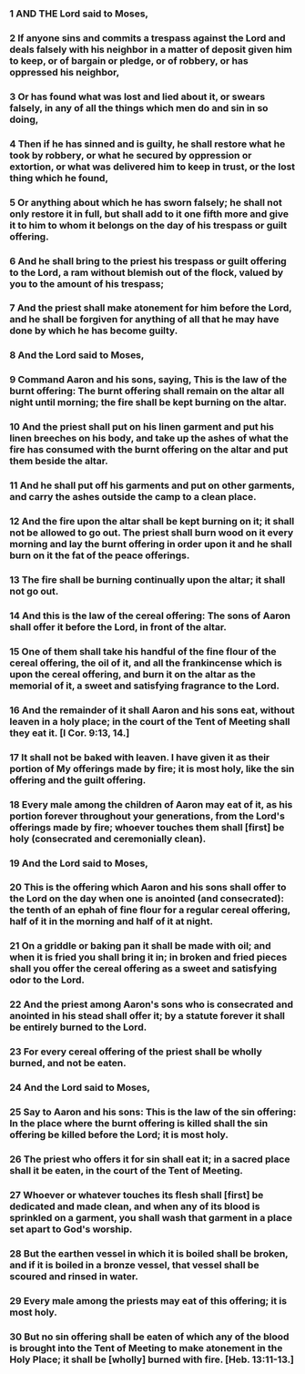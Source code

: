 ### 1 AND THE Lord said to Moses,

### 2 If anyone sins and commits a trespass against the Lord and deals falsely with his neighbor in a matter of deposit given him to keep, or of bargain or pledge, or of robbery, or has oppressed his neighbor,

### 3 Or has found what was lost and lied about it, or swears falsely, in any of all the things which men do and sin in so doing,

### 4 Then if he has sinned and is guilty, he shall restore what he took by robbery, or what he secured by oppression or extortion, or what was delivered him to keep in trust, or the lost thing which he found,

### 5 Or anything about which he has sworn falsely; he shall not only restore it in full, but shall add to it one fifth more and give it to him to whom it belongs on the day of his trespass or guilt offering.

### 6 And he shall bring to the priest his trespass or guilt offering to the Lord, a ram without blemish out of the flock, valued by you to the amount of his trespass;

### 7 And the priest shall make atonement for him before the Lord, and he shall be forgiven for anything of all that he may have done by which he has become guilty.

### 8 And the Lord said to Moses,

### 9 Command Aaron and his sons, saying, This is the law of the burnt offering: The burnt offering shall remain on the altar all night until morning; the fire shall be kept burning on the altar.

### 10 And the priest shall put on his linen garment and put his linen breeches on his body, and take up the ashes of what the fire has consumed with the burnt offering on the altar and put them beside the altar.

### 11 And he shall put off his garments and put on other garments, and carry the ashes outside the camp to a clean place.

### 12 And the fire upon the altar shall be kept burning on it; it shall not be allowed to go out. The priest shall burn wood on it every morning and lay the burnt offering in order upon it and he shall burn on it the fat of the peace offerings.

### 13 The fire shall be burning continually upon the altar; it shall not go out.

### 14 And this is the law of the cereal offering: The sons of Aaron shall offer it before the Lord, in front of the altar.

### 15 One of them shall take his handful of the fine flour of the cereal offering, the oil of it, and all the frankincense which is upon the cereal offering, and burn it on the altar as the memorial of it, a sweet and satisfying fragrance to the Lord.

### 16 And the remainder of it shall Aaron and his sons eat, without leaven in a holy place; in the court of the Tent of Meeting shall they eat it. [I Cor. 9:13, 14.]

### 17 It shall not be baked with leaven. I have given it as their portion of My offerings made by fire; it is most holy, like the sin offering and the guilt offering.

### 18 Every male among the children of Aaron may eat of it, as his portion forever throughout your generations, from the Lord's offerings made by fire; whoever touches them shall [first] be holy (consecrated and ceremonially clean).

### 19 And the Lord said to Moses,

### 20 This is the offering which Aaron and his sons shall offer to the Lord on the day when one is anointed (and consecrated): the tenth of an ephah of fine flour for a regular cereal offering, half of it in the morning and half of it at night.

### 21 On a griddle or baking pan it shall be made with oil; and when it is fried you shall bring it in; in broken and fried pieces shall you offer the cereal offering as a sweet and satisfying odor to the Lord.

### 22 And the priest among Aaron's sons who is consecrated and anointed in his stead shall offer it; by a statute forever it shall be entirely burned to the Lord.

### 23 For every cereal offering of the priest shall be wholly burned, and not be eaten.

### 24 And the Lord said to Moses,

### 25 Say to Aaron and his sons: This is the law of the sin offering: In the place where the burnt offering is killed shall the sin offering be killed before the Lord; it is most holy.

### 26 The priest who offers it for sin shall eat it; in a sacred place shall it be eaten, in the court of the Tent of Meeting.

### 27 Whoever or whatever touches its flesh shall [first] be dedicated and made clean, and when any of its blood is sprinkled on a garment, you shall wash that garment in a place set apart to God's worship.

### 28 But the earthen vessel in which it is boiled shall be broken, and if it is boiled in a bronze vessel, that vessel shall be scoured and rinsed in water.

### 29 Every male among the priests may eat of this offering; it is most holy.

### 30 But no sin offering shall be eaten of which any of the blood is brought into the Tent of Meeting to make atonement in the Holy Place; it shall be [wholly] burned with fire. [Heb. 13:11-13.]